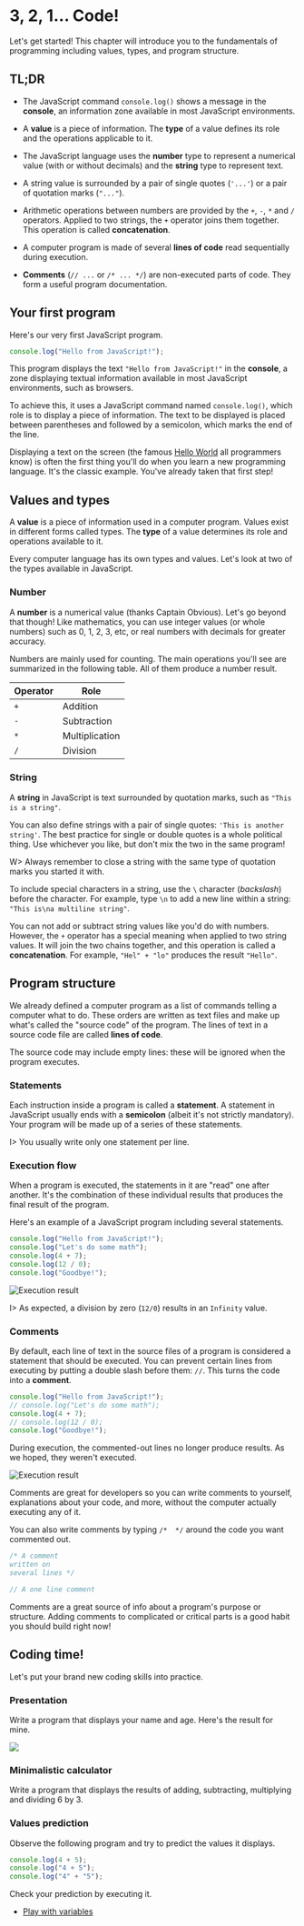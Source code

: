 # 3, 2, 1... Code!

Let's get started! This chapter will introduce you to the fundamentals of programming including values, types, and program structure.

## TL;DR

* The JavaScript command `console.log()` shows a message in the **console**, an information zone available in most JavaScript environments.

* A **value** is a piece of information. The **type** of a value defines its role and the operations applicable to it.

* The JavaScript language uses the **number** type to represent a numerical value (with or without decimals) and the **string** type to represent text.

* A string value is surrounded by a pair of single quotes (`'...'`) or a pair of quotation marks (`"..."`).

* Arithmetic operations between numbers are provided by the `+`, `-`, `*` and `/` operators. Applied to two strings, the `+` operator joins them together. This operation is called **concatenation**.

* A computer program is made of several **lines of code** read sequentially during execution.

* **Comments** (`// ...` or `/* ... */`) are non-executed parts of code. They form a useful program documentation.

## Your first program

Here's our very first JavaScript program.

```js
console.log("Hello from JavaScript!");
```

This program displays the text `"Hello from JavaScript!"` in the **console**, a zone displaying textual information available in most JavaScript environments, such as browsers.

To achieve this, it uses a JavaScript command named `console.log()`, which role is to display a piece of information. The text to be displayed is placed between parentheses and followed by a semicolon, which marks the end of the line.

Displaying a text on the screen (the famous [Hello World](https://en.wikipedia.org/wiki/Hello_world) all programmers know) is often the first thing you'll do when you learn a new programming language. It's the classic example. You've already taken that first step!

## Values and types

A **value** is a piece of information used in a computer program. Values exist in different forms called types. The **type** of a value determines its role and operations available to it.

Every computer language has its own types and values. Let's look at two of the types available in JavaScript.

### Number

A **number** is a numerical value (thanks Captain Obvious). Let's go beyond that though! Like mathematics, you can use integer values (or whole numbers) such as 0, 1, 2, 3, etc, or real numbers with decimals for greater accuracy.

Numbers are mainly used for counting. The main operations you'll see are summarized in the following table. All of them produce a number result.

|Operator|Role|
|---------|----|
|`+`|Addition|
|`-`|Subtraction|
|`*`|Multiplication|
|`/`|Division|

### String

A **string** in JavaScript is text surrounded by quotation marks, such as `"This is a string"`.

You can also define strings with a pair of single quotes: `'This is another string'`. The best practice for single or double quotes is a whole political thing. Use whichever you like, but don't mix the two in the same program!

W> Always remember to close a string with the same type of quotation marks you started it with.

To include special characters in a string, use the `\` character (*backslash*) before the character. For example, type `\n` to add a new line within a string: `"This is\na multiline string"`.

You can not add or subtract string values like you'd do with numbers. However, the `+` operator has a special meaning when applied to two string values. It will join the two chains together, and this operation is called a **concatenation**. For example, `"Hel" + "lo"` produces the result `"Hello"`.

## Program structure

We already defined a computer program as a list of commands telling a computer what to do. These orders are written as text files and make up what's called the "source code" of the program. The lines of text in a source code file are called **lines of code**.

The source code may include empty lines: these will be ignored when the program executes.

### Statements

Each instruction inside a program is called a **statement**. A statement in JavaScript usually ends with a **semicolon** (albeit it's not strictly mandatory). Your program will be made up of a series of these statements.

I> You usually write only one statement per line.

### Execution flow

When a program is executed, the statements in it are "read" one after another. It's the combination of these individual results that produces the final result of the program.

Here's an example of a JavaScript program including several statements.

```js
console.log("Hello from JavaScript!");
console.log("Let's do some math");
console.log(4 + 7);
console.log(12 / 0);
console.log("Goodbye!");
```

![Execution result](images/chapter01-01.png)

I> As expected, a division by zero (`12/0`) results in an `Infinity` value.

### Comments

By default, each line of text in the source files of a program is considered a statement that should be executed. You can prevent certain lines from executing by putting a double slash before them: `//`. This turns the code into a **comment**.

```js
console.log("Hello from JavaScript!");
// console.log("Let's do some math");
console.log(4 + 7);
// console.log(12 / 0);
console.log("Goodbye!");
```

During execution, the commented-out lines no longer produce results. As we hoped, they weren't executed.

![Execution result](images/chapter01-02.png)

Comments are great for developers so you can write comments to yourself, explanations about your code, and more, without the computer actually executing any of it.

You can also write comments by typing `/*  */` around the code you want commented out.

```js
/* A comment
written on
several lines */

// A one line comment
```

Comments are a great source of info about a program's purpose or structure. Adding comments to complicated or critical parts is a good habit you should build right now!

## Coding time!

Let's put your brand new coding skills into practice.

### Presentation

Write a program that displays your name and age. Here's the result for mine.

![](images/chapter01-03.png)

### Minimalistic calculator

Write a program that displays the results of adding, subtracting, multiplying and dividing 6 by 3.

### Values prediction

Observe the following program and try to predict the values it displays.

```js
console.log(4 + 5);
console.log("4 + 5");
console.log("4" + "5");
```

Check your prediction by executing it.


 * [Play with variables](chapter02.md)